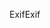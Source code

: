 <span data-ttu-id="42e34-101">Exif</span><span class="sxs-lookup"><span data-stu-id="42e34-101">Exif</span></span>